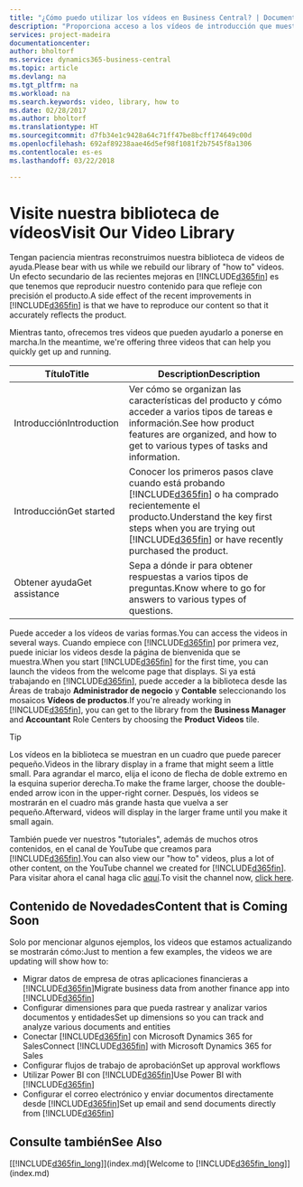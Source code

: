 ```yaml
---
title: "¿Cómo puedo utilizar los vídeos en Business Central? | Documentos de Microsoft"
description: "Proporciona acceso a los vídeos de introducción que muestran como realizar tareas comunes."
services: project-madeira
documentationcenter: 
author: bholtorf
ms.service: dynamics365-business-central
ms.topic: article
ms.devlang: na
ms.tgt_pltfrm: na
ms.workload: na
ms.search.keywords: video, library, how to
ms.date: 02/28/2017
ms.author: bholtorf
ms.translationtype: HT
ms.sourcegitcommit: d7fb34e1c9428a64c71ff47be8bcff174649c00d
ms.openlocfilehash: 692af89238aae46d5ef98f1081f2b7545f8a1306
ms.contentlocale: es-es
ms.lasthandoff: 03/22/2018

---
```

# <a name="visit-our-video-library"></a><span data-ttu-id="d4d69-103">Visite nuestra biblioteca de vídeos</span><span class="sxs-lookup"><span data-stu-id="d4d69-103">Visit Our Video Library</span></span>
<span data-ttu-id="d4d69-104">Tengan paciencia mientras reconstruimos nuestra biblioteca de videos de ayuda.</span><span class="sxs-lookup"><span data-stu-id="d4d69-104">Please bear with us while we rebuild our library of "how to" videos.</span></span> <span data-ttu-id="d4d69-105">Un efecto secundario de las recientes mejoras en [!INCLUDE[d365fin](includes/d365fin_md.md)] es que tenemos que reproducir nuestro contenido para que refleje con precisión el producto.</span><span class="sxs-lookup"><span data-stu-id="d4d69-105">A side effect of the recent improvements in [!INCLUDE[d365fin](includes/d365fin_md.md)] is that we have to reproduce our content so that it accurately reflects the product.</span></span> 

<span data-ttu-id="d4d69-106">Mientras tanto, ofrecemos tres videos que pueden ayudarlo a ponerse en marcha.</span><span class="sxs-lookup"><span data-stu-id="d4d69-106">In the meantime, we're offering three videos that can help you quickly get up and running.</span></span>

|<span data-ttu-id="d4d69-107">Título</span><span class="sxs-lookup"><span data-stu-id="d4d69-107">Title</span></span>|<span data-ttu-id="d4d69-108">Description</span><span class="sxs-lookup"><span data-stu-id="d4d69-108">Description</span></span>|
|----|----|
|<span data-ttu-id="d4d69-109">Introducción</span><span class="sxs-lookup"><span data-stu-id="d4d69-109">Introduction</span></span>|<span data-ttu-id="d4d69-110">Ver cómo se organizan las características del producto y cómo acceder a varios tipos de tareas e información.</span><span class="sxs-lookup"><span data-stu-id="d4d69-110">See how product features are organized, and how to get to various types of tasks and information.</span></span>|
|<span data-ttu-id="d4d69-111">Introducción</span><span class="sxs-lookup"><span data-stu-id="d4d69-111">Get started</span></span>|<span data-ttu-id="d4d69-112">Conocer los primeros pasos clave cuando está probando [!INCLUDE[d365fin](includes/d365fin_md.md)] o ha comprado recientemente el producto.</span><span class="sxs-lookup"><span data-stu-id="d4d69-112">Understand the key first steps when you are trying out [!INCLUDE[d365fin](includes/d365fin_md.md)] or have recently purchased the product.</span></span> |
|<span data-ttu-id="d4d69-113">Obtener ayuda</span><span class="sxs-lookup"><span data-stu-id="d4d69-113">Get assistance</span></span>|<span data-ttu-id="d4d69-114">Sepa a dónde ir para obtener respuestas a varios tipos de preguntas.</span><span class="sxs-lookup"><span data-stu-id="d4d69-114">Know where to go for answers to various types of questions.</span></span>|

<span data-ttu-id="d4d69-115">Puede acceder a los vídeos de varias formas.</span><span class="sxs-lookup"><span data-stu-id="d4d69-115">You can access the videos in several ways.</span></span> <span data-ttu-id="d4d69-116">Cuando empiece con [!INCLUDE[d365fin](includes/d365fin_md.md)] por primera vez, puede iniciar los videos desde la página de bienvenida que se muestra.</span><span class="sxs-lookup"><span data-stu-id="d4d69-116">When you start [!INCLUDE[d365fin](includes/d365fin_md.md)] for the first time, you can launch the videos from the welcome page that displays.</span></span> <span data-ttu-id="d4d69-117">Si ya está trabajando en [!INCLUDE[d365fin](includes/d365fin_md.md)], puede acceder a la biblioteca desde las Áreas de trabajo **Administrador de negocio** y **Contable** seleccionando los mosaicos **Vídeos de productos**.</span><span class="sxs-lookup"><span data-stu-id="d4d69-117">If you're already working in [!INCLUDE[d365fin](includes/d365fin_md.md)], you can get to the library from the **Business Manager** and **Accountant** Role Centers by choosing the **Product Videos** tile.</span></span> 

> [!Tip]  
> <span data-ttu-id="d4d69-118">Los vídeos en la biblioteca se muestran en un cuadro que puede parecer pequeño.</span><span class="sxs-lookup"><span data-stu-id="d4d69-118">Videos in the library display in a frame that might seem a little small.</span></span> <span data-ttu-id="d4d69-119">Para agrandar el marco, elija el icono de flecha de doble extremo en la esquina superior derecha.</span><span class="sxs-lookup"><span data-stu-id="d4d69-119">To make the frame larger, choose the double-ended arrow icon in the upper-right corner.</span></span> <span data-ttu-id="d4d69-120">Después, los videos se mostrarán en el cuadro más grande hasta que vuelva a ser pequeño.</span><span class="sxs-lookup"><span data-stu-id="d4d69-120">Afterward, videos will display in the larger frame until you make it small again.</span></span>

<span data-ttu-id="d4d69-121">También puede ver nuestros "tutoriales", además de muchos otros contenidos, en el canal de YouTube que creamos para [!INCLUDE[d365fin](includes/d365fin_md.md)].</span><span class="sxs-lookup"><span data-stu-id="d4d69-121">You can also view our "how to" videos, plus a lot of other content, on the YouTube channel we created for [!INCLUDE[d365fin](includes/d365fin_md.md)].</span></span> <span data-ttu-id="d4d69-122">Para visitar ahora el canal haga clic [aquí](https://go.microsoft.com/fwlink/?linkid=851533).</span><span class="sxs-lookup"><span data-stu-id="d4d69-122">To visit the channel now, [click here](https://go.microsoft.com/fwlink/?linkid=851533).</span></span>

## <a name="content-that-is-coming-soon"></a><span data-ttu-id="d4d69-123">Contenido de Novedades</span><span class="sxs-lookup"><span data-stu-id="d4d69-123">Content that is Coming Soon</span></span>
<span data-ttu-id="d4d69-124">Solo por mencionar algunos ejemplos, los videos que estamos actualizando se mostrarán cómo:</span><span class="sxs-lookup"><span data-stu-id="d4d69-124">Just to mention a few examples, the videos we are updating will show how to:</span></span>  

* <span data-ttu-id="d4d69-125">Migrar datos de empresa de otras aplicaciones financieras a [!INCLUDE[d365fin](includes/d365fin_md.md)]</span><span class="sxs-lookup"><span data-stu-id="d4d69-125">Migrate business data from another finance app into [!INCLUDE[d365fin](includes/d365fin_md.md)]</span></span>  
* <span data-ttu-id="d4d69-126">Configurar dimensiones para que pueda rastrear y analizar varios documentos y entidades</span><span class="sxs-lookup"><span data-stu-id="d4d69-126">Set up dimensions so you can track and analyze various documents and entities</span></span>
* <span data-ttu-id="d4d69-127">Conectar [!INCLUDE[d365fin](includes/d365fin_md.md)] con Microsoft Dynamics 365 for Sales</span><span class="sxs-lookup"><span data-stu-id="d4d69-127">Connect [!INCLUDE[d365fin](includes/d365fin_md.md)] with Microsoft Dynamics 365 for Sales</span></span>
* <span data-ttu-id="d4d69-128">Configurar flujos de trabajo de aprobación</span><span class="sxs-lookup"><span data-stu-id="d4d69-128">Set up approval workflows</span></span>  
* <span data-ttu-id="d4d69-129">Utilizar Power BI con [!INCLUDE[d365fin](includes/d365fin_md.md)]</span><span class="sxs-lookup"><span data-stu-id="d4d69-129">Use Power BI with [!INCLUDE[d365fin](includes/d365fin_md.md)]</span></span>  
* <span data-ttu-id="d4d69-130">Configurar el correo electrónico y enviar documentos directamente desde [!INCLUDE[d365fin](includes/d365fin_md.md)]</span><span class="sxs-lookup"><span data-stu-id="d4d69-130">Set up email and send documents directly from [!INCLUDE[d365fin](includes/d365fin_md.md)]</span></span>  

## <a name="see-also"></a><span data-ttu-id="d4d69-131">Consulte también</span><span class="sxs-lookup"><span data-stu-id="d4d69-131">See Also</span></span>
<span data-ttu-id="d4d69-132">[[!INCLUDE[d365fin_long](includes/d365fin_long_md.md)]](index.md)</span><span class="sxs-lookup"><span data-stu-id="d4d69-132">[Welcome to [!INCLUDE[d365fin_long](includes/d365fin_long_md.md)]](index.md)</span></span>

